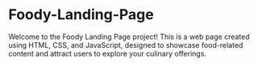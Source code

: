 # Foody-Landing-Page
Welcome to the Foody Landing Page project! This is a web page created using HTML, CSS, and JavaScript, designed to showcase food-related content and attract users to explore your culinary offerings.

